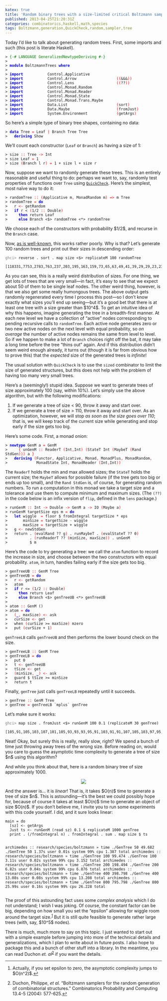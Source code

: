```yaml
---
katex: true
title: 'Random binary trees with a size-limited critical Boltzmann sampler'
published: 2013-04-25T21:20:31Z
categories: combinatorics,haskell,math,species
tags: Boltzmann,generation,QuickCheck,random,sampler,tree
---
```


<p>Today I’d like to talk about generating random trees. First, some imports and such (this post is literate Haskell).</p>
<pre><code><span>&gt;</span> <span style="color:green;">{-# LANGUAGE GeneralizedNewtypeDeriving #-}</span>
<span>&gt;</span> 
<span>&gt;</span> <span style="color:blue;font-weight:bold;">module</span> <span>BoltzmannTrees</span> <span style="color:blue;font-weight:bold;">where</span>
<span>&gt;</span> 
<span>&gt;</span> <span style="color:blue;font-weight:bold;">import</span>           <span>Control</span><span>.</span><span>Applicative</span>
<span>&gt;</span> <span style="color:blue;font-weight:bold;">import</span>           <span>Control</span><span>.</span><span>Arrow</span>                  <span style="color:red;">(</span><span style="color:red;">(</span><span>&amp;&amp;&amp;</span><span style="color:red;">)</span><span style="color:red;">)</span>
<span>&gt;</span> <span style="color:blue;font-weight:bold;">import</span>           <span>Control</span><span>.</span><span>Lens</span>                   <span style="color:red;">(</span><span style="color:red;">(</span><span>??</span><span style="color:red;">)</span><span style="color:red;">)</span>
<span>&gt;</span> <span style="color:blue;font-weight:bold;">import</span>           <span>Control</span><span>.</span><span>Monad</span><span>.</span><span>Random</span>
<span>&gt;</span> <span style="color:blue;font-weight:bold;">import</span>           <span>Control</span><span>.</span><span>Monad</span><span>.</span><span>Reader</span>
<span>&gt;</span> <span style="color:blue;font-weight:bold;">import</span>           <span>Control</span><span>.</span><span>Monad</span><span>.</span><span>State</span>
<span>&gt;</span> <span style="color:blue;font-weight:bold;">import</span>           <span>Control</span><span>.</span><span>Monad</span><span>.</span><span>Trans</span><span>.</span><span>Maybe</span>
<span>&gt;</span> <span style="color:blue;font-weight:bold;">import</span>           <span>Data</span><span>.</span><span>List</span>                      <span style="color:red;">(</span><span>sort</span><span style="color:red;">)</span>
<span>&gt;</span> <span style="color:blue;font-weight:bold;">import</span>           <span>Data</span><span>.</span><span>Maybe</span>                     <span style="color:red;">(</span><span>fromJust</span><span style="color:red;">)</span>
<span>&gt;</span> <span style="color:blue;font-weight:bold;">import</span>           <span>System</span><span>.</span><span>Environment</span>             <span style="color:red;">(</span><span>getArgs</span><span style="color:red;">)</span>
</code></pre>
<p>So here’s a simple type of binary tree shapes, containing no data:</p>
<pre><code><span>&gt;</span> <span style="color:blue;font-weight:bold;">data</span> <span>Tree</span> <span style="color:red;">=</span> <span>Leaf</span> <span style="color:red;">|</span> <span>Branch</span> <span>Tree</span> <span>Tree</span>
<span>&gt;</span>   <span style="color:blue;font-weight:bold;">deriving</span> <span>Show</span>
</code></pre>
<p>We’ll count each constructor (<code>Leaf</code> or <code>Branch</code>) as having a size of 1:</p>
<pre><code><span>&gt;</span> <span>size</span> <span style="color:red;">::</span> <span>Tree</span> <span style="color:red;">-&gt;</span> <span>Int</span>
<span>&gt;</span> <span>size</span> <span>Leaf</span> <span style="color:red;">=</span> <span class="hs-num">1</span>
<span>&gt;</span> <span>size</span> <span style="color:red;">(</span><span>Branch</span> <span>l</span> <span>r</span><span style="color:red;">)</span> <span style="color:red;">=</span> <span class="hs-num">1</span> <span>+</span> <span>size</span> <span>l</span> <span>+</span> <span>size</span> <span>r</span>
</code></pre>
<p>Now, suppose we want to randomly generate these trees. This is an entirely reasonable and useful thing to do: perhaps we want to, say, randomly test properties of functions over <code>Tree</code> using <a href="http://hackage.haskell.org/package/QuickCheck"><code>QuickCheck</code></a>. Here’s the simplest, most naïve way to do it:</p>
<pre><code><span>&gt;</span> <span>randomTree</span> <span style="color:red;">::</span> <span style="color:red;">(</span><span>Applicative</span> <span>m</span><span style="color:red;">,</span> <span>MonadRandom</span> <span>m</span><span style="color:red;">)</span> <span style="color:red;">=&gt;</span> <span>m</span> <span>Tree</span>
<span>&gt;</span> <span>randomTree</span> <span style="color:red;">=</span> <span style="color:blue;font-weight:bold;">do</span>
<span>&gt;</span>   <span>r</span> <span style="color:red;">&lt;-</span> <span>getRandom</span>
<span>&gt;</span>   <span style="color:blue;font-weight:bold;">if</span> <span>r</span> <span>&lt;</span> <span style="color:red;">(</span><span class="hs-num">1</span><span>/</span><span class="hs-num">2</span> <span style="color:red;">::</span> <span>Double</span><span style="color:red;">)</span>
<span>&gt;</span>     <span style="color:blue;font-weight:bold;">then</span> <span>return</span> <span>Leaf</span>
<span>&gt;</span>     <span style="color:blue;font-weight:bold;">else</span> <span>Branch</span> <span>&lt;$&gt;</span> <span>randomTree</span> <span>&lt;*&gt;</span> <span>randomTree</span>
</code></pre>
<p>We choose each of the constructors with probability $1/2$, and recurse in the <code>Branch</code> case.</p>
<p>Now, <a href="http://www.cse.chalmers.se/~rjmh/QuickCheck/manual.html">as is well-known</a>, this works rather poorly. Why is that? Let’s generate 100 random trees and print out their sizes in descending order:</p>
<pre><code><span style="color:gray;">ghci&gt; </span>reverse . sort . map size &lt;$&gt; replicateM 100 randomTree
  [118331,7753,2783,763,237,203,195,163,159,73,65,63,49,41,39,29,29,23,23,21,19,19,15,11,9,9,9,9,7,7,7,5,5,5,5,5,5,5,5,5,3,3,3,3,3,3,3,3,3,3,3,3,3,1,1,1,1,1,1,1,1,1,1,1,1,1,1,1,1,1,1,1,1,1,1,1,1,1,1,1,1,1,1,1,1,1,1,1,1,1,1,1,1,1,1,1,1,1,1,1]
</code></pre>
<p>As you can see, this is a really weird distribution of sizes. For one thing, we get lots of trees that are very small—in fact, it’s easy to see that we expect about 50 of them to be single leaf nodes. The other weird thing, however, is that we also get some really humongous trees. The above output gets randomly regenerated every time I process this post—so I don’t know exactly what sizes you’ll end up seeing—but it’s a good bet that there is at least one tree with a size greater than $10^4$. To get an intuitive idea of why this happens, imagine generating the tree in a breadth-first manner. At each new level we have a collection of “active” nodes corresponding to pending recursive calls to <code>randomTree</code>. Each active node generates zero or two new active nodes on the next level with equal probability, so <em>on average</em> the number of active nodes remains the same from level to level. So if we happen to make a lot of <code>Branch</code> choices right off the bat, it may take a long time before the tree “thins out” again. And if this distribution didn’t seem weird enough already, it turns out (though it is far from obvious how to prove this) that the <em>expected</em> size of the generated trees is <em>infinite</em>!</p>
<p>The usual solution with <code>QuickCheck</code> is to use the <code>sized</code> combinator to limit the size of generated structures, but this does not help with the problem of having too many very small trees.</p>
<p>Here’s a (seemingly!) stupid idea. Suppose we want to generate trees of size approximately 100 (say, within 10%). Let’s simply use the above algorithm, but with the following modifications:</p>
<ol style="list-style-type:decimal;">
<li>If we generate a tree of size &lt; 90, throw it away and start over.</li>
<li>If we generate a tree of size &gt; 110, throw it away and start over. As an optimization, however, we will stop <em>as soon as the size goes over 110</em>; that is, we will keep track of the current size while generating and stop early if the size gets too big.</li>
</ol>
<p>Here’s some code. First, a monad onion:</p>
<pre><code><span>&gt;</span> <span style="color:blue;font-weight:bold;">newtype</span> <span>GenM</span> <span>a</span> <span style="color:red;">=</span> <span>GenM</span> 
<span>&gt;</span>     <span style="color:red;">{</span> <span>unGenM</span> <span style="color:red;">::</span> <span>ReaderT</span> <span style="color:red;">(</span><span>Int</span><span style="color:red;">,</span><span>Int</span><span style="color:red;">)</span> <span style="color:red;">(</span><span>StateT</span> <span>Int</span> <span style="color:red;">(</span><span>MaybeT</span> <span style="color:red;">(</span><span>Rand</span> <span>StdGen</span><span style="color:red;">)</span><span style="color:red;">)</span><span style="color:red;">)</span> <span>a</span> <span style="color:red;">}</span>
<span>&gt;</span>   <span style="color:blue;font-weight:bold;">deriving</span> <span style="color:red;">(</span><span>Functor</span><span style="color:red;">,</span> <span>Applicative</span><span style="color:red;">,</span> <span>Monad</span><span style="color:red;">,</span> <span>MonadPlus</span><span style="color:red;">,</span> <span>MonadRandom</span><span style="color:red;">,</span>
<span>&gt;</span>             <span>MonadState</span> <span>Int</span><span style="color:red;">,</span> <span>MonadReader</span> <span style="color:red;">(</span><span>Int</span><span style="color:red;">,</span><span>Int</span><span style="color:red;">)</span><span style="color:red;">)</span>
</code></pre>
<p>The <code>ReaderT</code> holds the min and max allowed sizes; the <code>StateT</code> holds the current size; the <code>MaybeT</code> allows for possible failure (if the tree gets too big or ends up too small), and the <code>Rand StdGen</code> is, of course, for generating random numbers. To run a computation in this monad we take a target size and a tolerance and use them to compute minimum and maximum sizes. (The <code>(??)</code> in the code below is an infix version of <code>flip</code>, defined in the <code>lens</code> package.)</p>
<pre><code><span>&gt;</span> <span>runGenM</span> <span style="color:red;">::</span> <span>Int</span> <span style="color:red;">-&gt;</span> <span>Double</span> <span style="color:red;">-&gt;</span> <span>GenM</span> <span>a</span> <span style="color:red;">-&gt;</span> <span>IO</span> <span style="color:red;">(</span><span>Maybe</span> <span>a</span><span style="color:red;">)</span>
<span>&gt;</span> <span>runGenM</span> <span>targetSize</span> <span>eps</span> <span>m</span> <span style="color:red;">=</span> <span style="color:blue;font-weight:bold;">do</span>
<span>&gt;</span>   <span style="color:blue;font-weight:bold;">let</span> <span>wiggle</span>  <span style="color:red;">=</span> <span>floor</span> <span>$</span> <span>fromIntegral</span> <span>targetSize</span> <span>*</span> <span>eps</span>
<span>&gt;</span>       <span>minSize</span> <span style="color:red;">=</span> <span>targetSize</span> <span style="color:green;">-</span> <span>wiggle</span>
<span>&gt;</span>       <span>maxSize</span> <span style="color:red;">=</span> <span>targetSize</span> <span>+</span> <span>wiggle</span>
<span>&gt;</span>   <span>g</span> <span style="color:red;">&lt;-</span> <span>newStdGen</span>
<span>&gt;</span>   <span>return</span> <span>.</span> <span style="color:red;">(</span><span>evalRand</span> <span>??</span> <span>g</span><span style="color:red;">)</span> <span>.</span> <span>runMaybeT</span> <span>.</span> <span style="color:red;">(</span><span>evalStateT</span> <span>??</span> <span class="hs-num">0</span><span style="color:red;">)</span>
<span>&gt;</span>          <span>.</span> <span style="color:red;">(</span><span>runReaderT</span> <span>??</span> <span style="color:red;">(</span><span>minSize</span><span style="color:red;">,</span> <span>maxSize</span><span style="color:red;">)</span><span style="color:red;">)</span> <span>.</span> <span>unGenM</span>
<span>&gt;</span>          <span>$</span> <span>m</span>
</code></pre>
<p>Here’s the code to try generating a tree: we call the <code>atom</code> function to record the increase in size, and choose between the two constructors with equal probability. <code>atom</code>, in turn, handles failing early if the size gets too big.</p>
<pre><code><span>&gt;</span> <span>genTreeUB</span> <span style="color:red;">::</span> <span>GenM</span> <span>Tree</span>
<span>&gt;</span> <span>genTreeUB</span> <span style="color:red;">=</span> <span style="color:blue;font-weight:bold;">do</span>
<span>&gt;</span>   <span>r</span> <span style="color:red;">&lt;-</span> <span>getRandom</span>
<span>&gt;</span>   <span>atom</span>
<span>&gt;</span>   <span style="color:blue;font-weight:bold;">if</span> <span>r</span> <span>&lt;=</span> <span style="color:red;">(</span><span class="hs-num">1</span><span>/</span><span class="hs-num">2</span> <span style="color:red;">::</span> <span>Double</span><span style="color:red;">)</span>
<span>&gt;</span>     <span style="color:blue;font-weight:bold;">then</span> <span>return</span> <span>Leaf</span>
<span>&gt;</span>     <span style="color:blue;font-weight:bold;">else</span> <span>Branch</span> <span>&lt;$&gt;</span> <span>genTreeUB</span> <span>&lt;*&gt;</span> <span>genTreeUB</span>
<span>&gt;</span> 
<span>&gt;</span> <span>atom</span> <span style="color:red;">::</span> <span>GenM</span> <span>()</span>
<span>&gt;</span> <span>atom</span> <span style="color:red;">=</span> <span style="color:blue;font-weight:bold;">do</span>
<span>&gt;</span>   <span style="color:red;">(</span><span style="color:blue;font-weight:bold;">_</span><span style="color:red;">,</span> <span>maxSize</span><span style="color:red;">)</span> <span style="color:red;">&lt;-</span> <span>ask</span>
<span>&gt;</span>   <span>curSize</span> <span style="color:red;">&lt;-</span> <span>get</span>
<span>&gt;</span>   <span>when</span> <span style="color:red;">(</span><span>curSize</span> <span>&gt;=</span> <span>maxSize</span><span style="color:red;">)</span> <span>mzero</span>
<span>&gt;</span>   <span>put</span> <span style="color:red;">(</span><span>curSize</span> <span>+</span> <span class="hs-num">1</span><span style="color:red;">)</span>
</code></pre>
<p><code>genTreeLB</code> calls <code>genTreeUB</code> and then performs the lower bound check on the size.</p>
<pre><code><span>&gt;</span> <span>genTreeLB</span> <span style="color:red;">::</span> <span>GenM</span> <span>Tree</span>
<span>&gt;</span> <span>genTreeLB</span> <span style="color:red;">=</span> <span style="color:blue;font-weight:bold;">do</span>
<span>&gt;</span>   <span>put</span> <span class="hs-num">0</span>
<span>&gt;</span>   <span>t</span> <span style="color:red;">&lt;-</span> <span>genTreeUB</span>
<span>&gt;</span>   <span>tSize</span> <span style="color:red;">&lt;-</span> <span>get</span>
<span>&gt;</span>   <span style="color:red;">(</span><span>minSize</span><span style="color:red;">,</span> <span style="color:blue;font-weight:bold;">_</span><span style="color:red;">)</span> <span style="color:red;">&lt;-</span> <span>ask</span>
<span>&gt;</span>   <span>guard</span> <span>$</span> <span>tSize</span> <span>&gt;=</span> <span>minSize</span>
<span>&gt;</span>   <span>return</span> <span>t</span>
</code></pre>
<p>Finally, <code>genTree</code> just calls <code>genTreeLB</code> repeatedly until it succeeds.</p>
<pre><code><span>&gt;</span> <span>genTree</span> <span style="color:red;">::</span> <span>GenM</span> <span>Tree</span>
<span>&gt;</span> <span>genTree</span> <span style="color:red;">=</span> <span>genTreeLB</span> <span>`mplus`</span> <span>genTree</span>
</code></pre>
<p>Let’s make sure it works:</p>
<pre><code><span style="color:gray;">ghci&gt; </span>map size . fromJust &lt;$&gt; runGenM 100 0.1 (replicateM 30 genTree)
  [105,91,105,103,107,101,105,93,93,93,95,91,103,91,91,107,105,103,97,95,105,107,93,97,93,103,91,103,101,95]
</code></pre>
<p>Neat! Okay, but surely this is really, really slow, right? We spend a bunch of time just throwing away trees of the wrong size. Before reading on, would you care to guess the asymptotic time complexity to generate a tree of size $n$ using this algorithm?</p>
<p>And while you think about that, here is a random binary tree of size approximately 1000.</p>
<div style="text-align:center;">
<p><img src="http://byorgey.files.wordpress.com/2013/04/5f8af30e809e8b0fa48b9a1a8eaf3a64.png" /></p>
</div>
<p>And the answer is… it is <em>linear</em>! That is, it takes $O(n)$ time to generate a tree of size $n$. This is astounding—it’s the best we could possibly hope for, because of course it takes at least $O(n)$ time to generate an object of size $O(n)$. If you don’t believe me, I invite you to run some experiments with this code yourself. I did, and it sure looks linear:</p>
<pre><code>main = do
  [sz] &lt;- getArgs
  Just ts &lt;- runGenM (read sz) 0.1 $ replicateM 1000 genTree
  print . (/fromIntegral n) . fromIntegral . sum . map size $ ts

archimedes :: research/species/boltzmann » time ./GenTree 50
49.682
./GenTree 50  1.37s user 0.01s system 99% cpu 1.387 total
archimedes :: research/species/boltzmann » time ./GenTree 100
99.474
./GenTree 100  3.11s user 0.02s system 99% cpu 3.152 total
archimedes :: research/species/boltzmann » time ./GenTree 200
198.494
./GenTree 200  6.82s user 0.04s system 99% cpu 6.876 total
archimedes :: research/species/boltzmann » time ./GenTree 400
398.798
./GenTree 400  13.08s user 0.08s system 99% cpu 13.208 total
archimedes :: research/species/boltzmann » time ./GenTree 800
795.798
./GenTree 800  25.99s user 0.16s system 99% cpu 26.228 total</code></pre>
<p>The proof of this astounding fact uses some <em>complex analysis</em> which I do not understand; I wish I was joking. Of course, the constant factor can be big, depending on how small you set the “epsilon” allowing for wiggle room around the target size.<sup><a href="#fn1" class="footnoteRef" id="fnref1">1</a></sup> But it is still quite feasible to generate rather large trees (with, say, $10^5$ nodes).</p>
<p>There is much, much more to say on this topic. I just wanted to start out with a simple example before jumping into more of the technical details and generalizations, which I plan to write about in future posts. I also hope to package this and a bunch of other stuff into a library. In the meantime, you can read Duchon <em>et. al</em><sup><a href="#fn2" class="footnoteRef" id="fnref2">2</a></sup> if you want the details.</p>
<div class="footnotes">
<hr />
<ol>
<li id="fn1"><p>Actually, if you set epsilon to zero, the asymptotic complexity jumps to $O(n^2)$.<a href="#fnref1">↩</a></p></li>
<li id="fn2"><p>Duchon, Philippe, <em>et al.</em> “Boltzmann samplers for the random generation of combinatorial structures.” Combinatorics Probability and Computing 13.4-5 (2004): 577-625.<a href="#fnref2">↩</a></p></li>
</ol>
</div>

